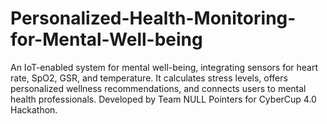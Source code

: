 # Personalized-Health-Monitoring-for-Mental-Well-being
An IoT-enabled system for mental well-being, integrating sensors for heart rate, SpO2, GSR, and temperature. It calculates stress levels, offers personalized wellness recommendations, and connects users to mental health professionals. Developed by Team NULL Pointers for CyberCup 4.0 Hackathon.
